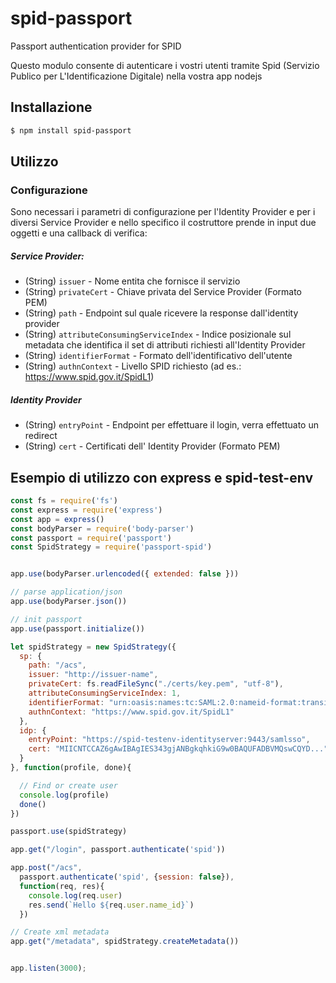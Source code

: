 # spid-passport
Passport authentication provider for SPID

Questo modulo consente di autenticare i vostri utenti tramite Spid (Servizio Publico per L'Identificazione Digitale) 
nella vostra app nodejs

## Installazione

``` bash
$ npm install spid-passport
```

## Utilizzo
### Configurazione
Sono necessari i parametri di configurazione per l'Identity Provider e per i diversi Service Provider e nello specifico il costruttore prende in input due oggetti e una callback di verifica:

##### Service Provider: 
- (String) `issuer` - Nome entita che fornisce il servizio
- (String) `privateCert` - Chiave privata del Service Provider (Formato PEM)
- (String) `path` - Endpoint sul quale ricevere la response dall'identity provider
- (String) `attributeConsumingServiceIndex` - Indice posizionale sul metadata che identifica il set di attributi richiesti all'Identity Provider
- (String) `identifierFormat` - Formato dell'identificativo dell'utente
- (String) `authnContext` - Livello SPID richiesto (ad es.: https://www.spid.gov.it/SpidL1)

##### Identity Provider

- (String) `entryPoint` - Endpoint per effettuare il login, verra effettuato un redirect
- (String) `cert` - Certificati dell' Identity Provider (Formato PEM)


## Esempio di utilizzo con express e spid-test-env
```javascript
const fs = require('fs')
const express = require('express')
const app = express()
const bodyParser = require('body-parser')
const passport = require('passport')
const SpidStrategy = require('passport-spid')


app.use(bodyParser.urlencoded({ extended: false }))

// parse application/json
app.use(bodyParser.json())

// init passport
app.use(passport.initialize())

let spidStrategy = new SpidStrategy({
  sp: {
    path: "/acs",
    issuer: "http://issuer-name",
    privateCert: fs.readFileSync("./certs/key.pem", "utf-8"),
    attributeConsumingServiceIndex: 1,
    identifierFormat: "urn:oasis:names:tc:SAML:2.0:nameid-format:transient",
    authnContext: "https://www.spid.gov.it/SpidL1"
  },
  idp: {
    entryPoint: "https://spid-testenv-identityserver:9443/samlsso",
    cert: "MIICNTCCAZ6gAwIBAgIES343gjANBgkqhkiG9w0BAQUFADBVMQswCQYD..."
  }
}, function(profile, done){

  // Find or create user
  console.log(profile)
  done()
})

passport.use(spidStrategy)

app.get("/login", passport.authenticate('spid'))

app.post("/acs",
  passport.authenticate('spid', {session: false}),
  function(req, res){
    console.log(req.user)
    res.send(`Hello ${req.user.name_id}`)
  })

// Create xml metadata
app.get("/metadata", spidStrategy.createMetadata())


app.listen(3000);
```
